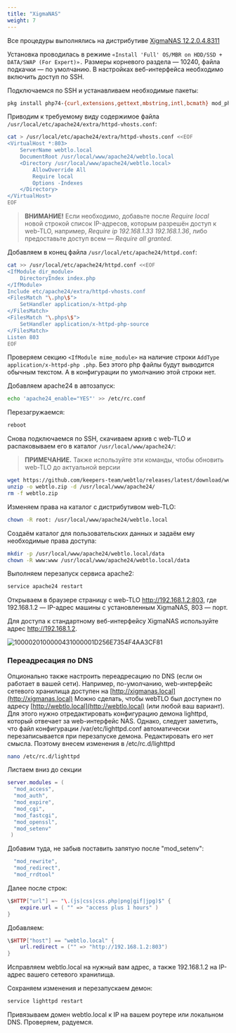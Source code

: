 ```yaml
---
title: "XigmaNAS"
weight: 7
---
```


Все процедуры выполнялись на дистрибутиве [XigmaNAS 12.2.0.4.8311](https://sourceforge.net/projects/xigmanas/files/XigmaNAS-12.2.0.4/12.2.0.4.8311/XigmaNAS-x64-LiveCD-12.2.0.4.8311.iso/download)

Установка проводилась в режиме `«Install 'Full' OS/MBR on HDD/SSD + DATA/SWAP (For Expert)».`
Размеры корневого раздела — 10240, файла подкачки — по умолчанию.
В настройках веб-интерфейса необходимо включить доступ по SSH.

Подключаемся по SSH и устанавливаем необходимые пакеты:

```bash
pkg install php74-{curl,extensions,gettext,mbstring,intl,bcmath} mod_php74 apache24 unzip wget
```

Приводим к требуемому виду содержимое файла `/usr/local/etc/apache24/extra/httpd-vhosts.conf`:

```bash
cat > /usr/local/etc/apache24/extra/httpd-vhosts.conf <<EOF
<VirtualHost *:803>
    ServerName webtlo.local
    DocumentRoot /usr/local/www/apache24/webtlo.local
    <Directory /usr/local/www/apache24/webtlo.local>
        AllowOverride All
        Require local
        Options -Indexes
    </Directory>
</VirtualHost>
EOF
```

> **ВНИМАНИЕ!** Если необходимо, добавьте после _Require local_ новой
> строкой список IP-адресов, которым разрешён доступ к web-TLO, например,
> _Require ip 192.168.1.33 192.168.1.36_, либо предоставьте доступ всем
> _— Require all granted._


Добавляем в конец файла `/usr/local/etc/apache24/httpd.conf`:

```bash
cat >> /usr/local/etc/apache24/httpd.conf <<EOF
<IfModule dir_module>
    DirectoryIndex index.php
</IfModule>
Include etc/apache24/extra/httpd-vhosts.conf
<FilesMatch "\.php\$">
    SetHandler application/x-httpd-php
</FilesMatch>
<FilesMatch "\.phps\$">
    SetHandler application/x-httpd-php-source
</FilesMatch>
Listen 803
EOF
```

Проверяем секцию `<IfModule mime_module>` на наличие строки ```AddType application/x-httpd-php .php```.
Без этого php файлы будут выводится обычным текстом. А в конфигурации по умолчанию этой строки нет.

Добавляем apache24 в автозапуск:

```bash
echo 'apache24_enable="YES"' >> /etc/rc.conf
```

Перезагружаемся:

```bash
reboot
```

Снова подключаемся по SSH, скачиваем архив с web-TLO и распаковываем его в каталог `/usr/local/www/apache24/`:

> **ПРИМЕЧАНИЕ.** Также используйте эти команды, чтобы обновить web-TLO до актуальной версии

```bash
wget https://github.com/keepers-team/webtlo/releases/latest/download/webtlo.zip
unzip -o webtlo.zip -d /usr/local/www/apache24/
rm -f webtlo.zip
```

Изменяем права на каталог с дистрибутивом web-TLO:

```bash
chown -R root: /usr/local/www/apache24/webtlo.local
```

Создаём каталог для пользовательских данных и задаём ему необходимые
права доступа:

```bash
mkdir -p /usr/local/www/apache24/webtlo.local/data
chown -R www:www /usr/local/www/apache24/webtlo.local/data
```

Выполняем перезапуск сервиса apache2:

```bash
service apache24 restart
```

Открываем в браузере страницу с web-TLO http://192.168.1.2:803, где 192.168.1.2 — IP-адрес машины с установленным XigmaNAS, 803 — порт.

Для доступа к стандартному веб-интерфейсу XigmaNAS используйте адрес http://192.168.1.2.

![1000020100000431000001D256E7354F4AA3CF81](https://user-images.githubusercontent.com/32463123/78280884-79bd2c00-7522-11ea-95ea-f1c4ffde5f8e.png)

### Переадресация по DNS
Опционально также настроить переадресацию по DNS (если он работает в вашей сети).
Например, по-умолчанию, web-интерфейс сетевого хранилища доступен на [http://xigmanas.local](http://xigmanas.local) 
Можно сделать, чтобы webTLO был доступен по адресу [http://webtlo.local](http://webtlo.local) (или любой ваш вариант).
Для этого нужно отредактировать конфигурацию демона lighttpd, который отвечает за web-интерфейс NAS. Однако, следует заметить, что файл конфигурации /var/etc/lighttpd.conf автоматически перезаписывается при перезапуске демона. Редактировать его нет смысла. Поэтому внесем изменения в /etc/rc.d/lighttpd

```bash
nano /etc/rc.d/lighttpd
```

Листаем вниз до секции 
```lua
server.modules = (
  "mod_access",
  "mod_auth",
  "mod_expire",
  "mod_cgi",
  "mod_fastcgi",
  "mod_openssl",
  "mod_setenv"
 )
 ```

Добавим туда, не забыв поставить запятую после "mod_setenv":
```lua
  "mod_rewrite",
  "mod_redirect",
  "mod_rrdtool"
 ```
Далее после строк:
```lua
\$HTTP["url"] =~ "\.(js|css|css.php|png|gif|jpg)$" {
    expire.url = ( "" => "access plus 1 hours" )
}
```
Добавляем:
```lua
\$HTTP["host"] == "webtlo.local" {
    url.redirect = ("" => "http://192.168.1.2:803")
}
```

Исправляем webtlo.local на нужный вам адрес, а также 192.168.1.2 на IP-адрес вашего сетевого хранилища.

Сохраняем изменения и перезапускаем демон:
```bash
service lighttpd restart
```
Привязываем домен webtlo.local к IP на вашем роутере или локальном DNS. Проверяем, радуемся.
